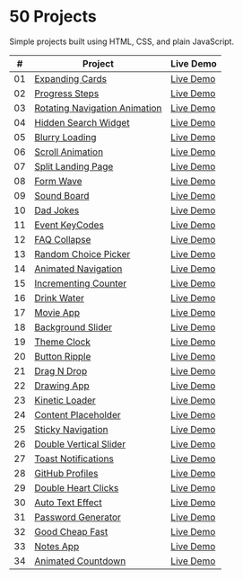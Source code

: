 # 50 Projects

Simple projects built using HTML, CSS, and plain JavaScript.

|  #  | Project                                                          | Live Demo                                                                       |
| :-: | ---------------------------------------------------------------- | ------------------------------------------------------------------------------- |
| 01  | [Expanding Cards](./expanding-cards/README.md)                   | [Live Demo](https://josephgattuso.github.io/50-projects/expanding-cards)        |
| 02  | [Progress Steps](./progress-steps/README.md)                     | [Live Demo](https://josephgattuso.github.io/50-projects/progress-steps)         |
| 03  | [Rotating Navigation Animation](./rotating-navigation/README.md) | [Live Demo](https://josephgattuso.github.io/50-projects/rotating-navigation)    |
| 04  | [Hidden Search Widget](./hidden-search/README.md)                | [Live Demo](https://josephgattuso.github.io/50-projects/hidden-search)          |
| 05  | [Blurry Loading](./blurry-loading/README.md)                     | [Live Demo](https://josephgattuso.github.io/50-projects/blurry-loading)         |
| 06  | [Scroll Animation](./scroll-animation/README.md)                 | [Live Demo](https://josephgattuso.github.io/50-projects/scroll-animation)       |
| 07  | [Split Landing Page](./split-landing/README.md)                  | [Live Demo](https://josephgattuso.github.io/50-projects/split-landing)          |
| 08  | [Form Wave](./form-wave/README.md)                               | [Live Demo](https://josephgattuso.github.io/50-projects/form-wave)              |
| 09  | [Sound Board](./sound-board/README.md)                           | [Live Demo](https://josephgattuso.github.io/50-projects/sound-board)            |
| 10  | [Dad Jokes](./dad-jokes/README.md)                               | [Live Demo](https://josephgattuso.github.io/50-projects/dad-jokes)              |
| 11  | [Event KeyCodes](./event-keycodes/README.md)                     | [Live Demo](https://josephgattuso.github.io/50-projects/event-keycodes)         |
| 12  | [FAQ Collapse](./faq-collapse/README.md)                         | [Live Demo](https://josephgattuso.github.io/50-projects/faq-collapse)           |
| 13  | [Random Choice Picker](./random-choice-picker/README.md)         | [Live Demo](https://josephgattuso.github.io/50-projects/random-choice-picker)   |
| 14  | [Animated Navigation](./animated-navigation/README.md)           | [Live Demo](https://josephgattuso.github.io/50-projects/animated-navigation)    |
| 15  | [Incrementing Counter](./incrementing-counter/README.md)         | [Live Demo](https://josephgattuso.github.io/50-projects/incrementing-counter)   |
| 16  | [Drink Water](./drink-water/README.md)                           | [Live Demo](https://josephgattuso.github.io/50-projects/drink-water)            |
| 17  | [Movie App](./movie-app/README.md)                               | [Live Demo](https://josephgattuso.github.io/50-projects/movie-app)              |
| 18  | [Background Slider](./background-slider/README.md)               | [Live Demo](https://josephgattuso.github.io/50-projects/background-slider)      |
| 19  | [Theme Clock](./theme-clock/README.md)                           | [Live Demo](https://josephgattuso.github.io/50-projects/theme-clock)            |
| 20  | [Button Ripple](./button-ripple/README.md)                       | [Live Demo](https://josephgattuso.github.io/50-projects/button-ripple)          |
| 21  | [Drag N Drop](./drag-n-drop/README.md)                           | [Live Demo](https://josephgattuso.github.io/50-projects/drag-n-drop)            |
| 22  | [Drawing App](./drawing-app/README.md)                           | [Live Demo](https://josephgattuso.github.io/50-projects/drawing-app)            |
| 23  | [Kinetic Loader](./kinetic-loader/README.md)                     | [Live Demo](https://josephgattuso.github.io/50-projects/kinetic-loader)         |
| 24  | [Content Placeholder](./content-placeholder/README.md)           | [Live Demo](https://josephgattuso.github.io/50-projects/content-placeholder)    |
| 25  | [Sticky Navigation](./sticky-navigation/README.md)               | [Live Demo](https://josephgattuso.github.io/50-projects/sticky-navigation)      |
| 26  | [Double Vertical Slider](./double-vertical-slider/README.md)     | [Live Demo](https://josephgattuso.github.io/50-projects/double-vertical-slider) |
| 27  | [Toast Notifications](./toast-notifications/README.md)           | [Live Demo](https://josephgattuso.github.io/50-projects/toast-notifications)    |
| 28  | [GitHub Profiles](./github-profiles/README.md)                   | [Live Demo](https://josephgattuso.github.io/50-projects/github-profiles)        |
| 29  | [Double Heart Clicks](./double-heart-click/README.md)            | [Live Demo](https://josephgattuso.github.io/50-projects/double-heart-click)     |
| 30  | [Auto Text Effect](./auto-text-effect/README.md)                 | [Live Demo](https://josephgattuso.github.io/50-projects/auto-text-effect)       |
| 31  | [Password Generator](./password-generator/README.md)             | [Live Demo](https://josephgattuso.github.io/50-projects/password-generator)     |
| 32  | [Good Cheap Fast](./good-cheap-fast/README.md)                   | [Live Demo](https://josephgattuso.github.io/50-projects/good-cheap-fast)        |
| 33  | [Notes App](./notes-app/README.md)                               | [Live Demo](https://josephgattuso.github.io/50-projects/notes-app)              |
| 34  | [Animated Countdown](./animated-countdown/README.md)             | [Live Demo](https://josephgattuso.github.io/50-projects/animated-countdown)     |
